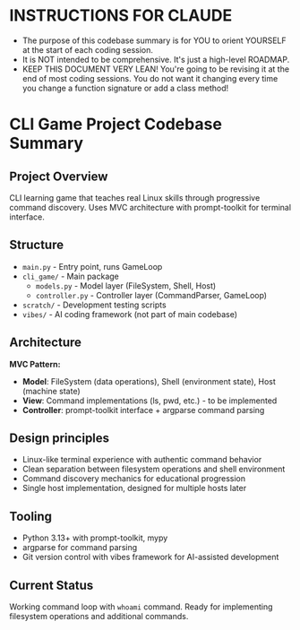 # INSTRUCTIONS FOR CLAUDE

- The purpose of this codebase summary is for YOU to orient YOURSELF at the
  start of each coding session.
- It is NOT intended to be comprehensive. It's just a high-level ROADMAP.
- KEEP THIS DOCUMENT VERY LEAN! You're going to be revising it at the end of
  most coding sessions. You do not want it changing every time you change a
  function signature or add a class method!

# CLI Game Project Codebase Summary
  
## Project Overview

CLI learning game that teaches real Linux skills through progressive command discovery. Uses MVC architecture with prompt-toolkit for terminal interface.

## Structure

- `main.py` - Entry point, runs GameLoop
- `cli_game/` - Main package
  - `models.py` - Model layer (FileSystem, Shell, Host)
  - `controller.py` - Controller layer (CommandParser, GameLoop)
- `scratch/` - Development testing scripts
- `vibes/` - AI coding framework (not part of main codebase)

## Architecture

**MVC Pattern:**
- **Model**: FileSystem (data operations), Shell (environment state), Host (machine state)
- **View**: Command implementations (ls, pwd, etc.) - to be implemented
- **Controller**: prompt-toolkit interface + argparse command parsing

## Design principles

- Linux-like terminal experience with authentic command behavior
- Clean separation between filesystem operations and shell environment
- Command discovery mechanics for educational progression
- Single host implementation, designed for multiple hosts later

## Tooling

- Python 3.13+ with prompt-toolkit, mypy
- argparse for command parsing
- Git version control with vibes framework for AI-assisted development

## Current Status

Working command loop with `whoami` command. Ready for implementing filesystem operations and additional commands.